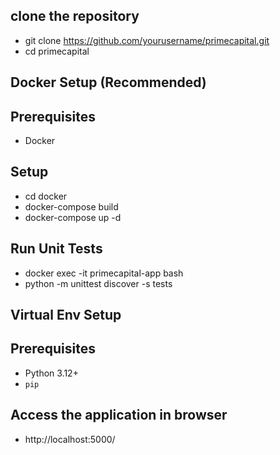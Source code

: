 ## clone the repository
- git clone https://github.com/yourusername/primecapital.git
- cd primecapital

## Docker Setup (Recommended)
## Prerequisites
- Docker
## Setup
- cd docker
- docker-compose build
- docker-compose up -d
## Run Unit Tests
- docker exec -it primecapital-app bash
- python -m unittest discover -s tests

## Virtual Env Setup
## Prerequisites
- Python 3.12+
- `pip`



## Access the application in browser
 - http://localhost:5000/






